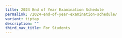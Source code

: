 ```yaml
---
title: 2024 End of Year Examination Schedule
permalink: /2024-end-of-year-examination-schedule/
variant: tiptap
description: ""
third_nav_title: For Students
---
```

